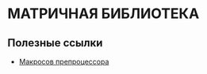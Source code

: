 # МАТРИЧНАЯ БИБЛИОТЕКА

##


## Полезные ссылки

- [Макросов препроцессора](https://en.cppreference.com/w/User:D41D8CD98F/feature_testing_macros)